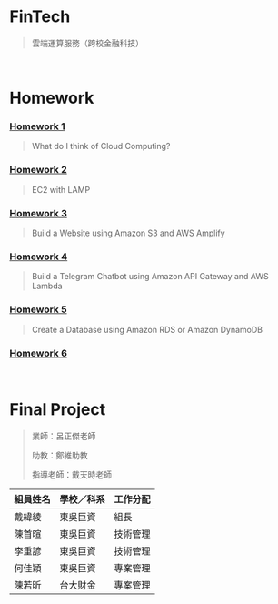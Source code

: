 # FinTech
> 雲端運算服務（跨校金融科技）

&nbsp;

# Homework
### [Homework 1](https://github.com/hannah890621/FinTech/blob/main/HW1/HW1.md)
> What do I think of Cloud Computing?



### [Homework 2](https://youtu.be/eAMW6D3pJ84)
> EC2 with LAMP



### [Homework 3](https://youtu.be/PSEy6EGkslA)
>Build a Website using Amazon S3 and AWS Amplify



### [Homework 4](https://youtu.be/SG7JJ-EqF0Uh)
>Build a Telegram Chatbot using Amazon API Gateway and AWS Lambda



### [Homework 5](https://youtu.be/c51HDzppArY)
>Create a Database using Amazon RDS or Amazon DynamoDB



### [Homework 6](https://github.com/hannah890621/FinTech/blob/main/HW1/HW1.md)
>

&nbsp;

# Final Project
> 業師：呂正傑老師
> 
> 助教：鄭維助教
> 
> 指導老師：戴天時老師

|組員姓名|學校／科系|工作分配|
|---|----|----|
|戴緯綾|東吳巨資|組長|
|陳首暄|東吳巨資|技術管理|
|李重諺|東吳巨資|技術管理|
|何佳穎|東吳巨資|專案管理|
|陳若昕|台大財金|專案管理|
